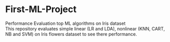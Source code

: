 # First-ML-Project
Performance Evaluation top ML algorithms on Iris dataset      
This repository evaluates simple linear (LR and LDA), nonlinear (KNN, CART, NB and SVM) on Iris flowers dataset to see there performance.
